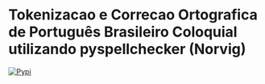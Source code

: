 # Tokenizacao e Correcao Ortografica de Português Brasileiro Coloquial utilizando pyspellchecker (Norvig)
[![Pypi](https://badgen.net/badge/icon/pypi?icon=pypi&label)](https://pypi.org/)
